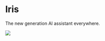 # Iris

The new generation AI assistant everywhere.

![](https://i.loli.net/2017/10/13/59e0e1cd83748.png)